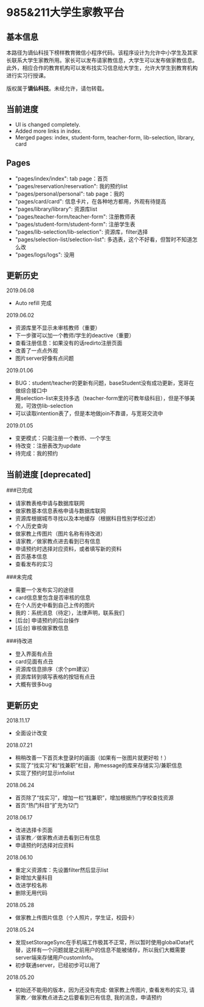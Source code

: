 985&211大学生家教平台
===========================

基本信息
------------
本路径为谪仙科技下榜样教育微信小程序代码。该程序设计为允许中小学生及其家长联系大学生家教所用。家长可以发布请家教信息，大学生可以发布做家教信息。此外，相应合作的教育机构可以发布找实习信息给大学生，允许大学生到教育机构进行实习行授课。

版权属于**谪仙科技**。未经允许，请勿转载。


当前进度
------------
- UI is changed completely.
- Added more links in index.
- Merged pages: index, student-form, teacher-form, lib-selection, library, card

Pages
------------
- "pages/index/index": tab page：首页
- "pages/reservation/reservation": 我的预约list
- "pages/personal/personal": tab page：我的
- "pages/card/card": 信息卡片，在各种地方都用，外观有待提高
- "pages/library/library": 资源库list
- "pages/teacher-form/teacher-form": 注册教师表
- "pages/student-form/student-form": 注册学生表
- "pages/lib-selection/lib-selection": 资源库，filter选择
- "pages/selection-list/selection-list": 多选表，这个不好看，但暂时不知道怎么改
- "pages/logs/logs": 没用


更新历史
------------

2019.06.08
- Auto refill 完成

2019.06.02
- 资源库里不显示未审核教师（重要）
- 下一步骤可以加一个教师/学生的deactive（重要）
- 查看注册信息：如果没有的话redirto注册页面
- 改善了一点点外观
- 图片server好像有点问题

2019.01.06
- BUG：student/teacher的更新有问题，baseStudent没有成功更新，宽哥在做综合接口中
- 用selection-list来支持多选（teacher-form里的可教年级科目），但是不够美观，可效仿lib-selection
- 可以读取intention表了，但是本地做join不靠谱，与宽哥交流中

2019.01.05
- 变更模式：只能注册一个教师、一个学生
- 待改变：注册表改为update
- 待完成：我的预约


当前进度 [deprecated]
------------
###已完成
- 请家教表格申请与数据库联网
- 做家教基本信息表格申请与数据库联网
- 资源库根据城市寻找以及本地缓存（根据科目性别学校过滤）
- 个人历史查询
- 做家教上传图片（图片名称有待改进）
- 请家教／做家教点进去看到已有信息
- 申请预约时选择对应资料，或者填写新的资料
- 首页基本信息
- 查看发布的实习

###未完成
- 需要一个发布实习的途径
- card信息里包含是否审核的信息
- 在个人历史中看到自己上传的图片
- 我的：系统消息（待定），法律声明，联系我们
- [后台] 申请预约的后台操作
- [后台] 审核做家教信息

###待改进
- 登入界面有点丑
- card见面有点丑
- 资源库信息排序（求个pm建议）
- 资源库转到填写表格的按钮有点丑
- 大概有很多bug


更新历史
------------

2018.11.17
- 全面设计改变

2018.07.21
- 稍稍改善一下首页未登录时的画面（如果有一张图片就更好啦！）
- 实现了“找实习”和“找兼职”栏目，用message的库来存储实习/兼职信息
- 实现了预约时显示infolist

2018.06.24
- 首页除了“找实习”，增加一栏“找兼职”，增加根据热门学校查找资源
- 首页“热门科目”扩充为12门

2018.06.17
- 改进选择卡页面
- 请家教／做家教点进去看到已有信息
- 申请预约时选择对应资料

2018.06.10
- 重定义资源库：先设置filter然后显示list
- 新增加大量科目
- 改进学校名称
- 删除无用代码

2018.05.28
- 做家教上传图片信息（个人照片，学生证，校园卡）


2018.05.24
- 发现setStorageSync在手机端工作极其不正常，所以暂时使用globalData代替，这样有一个问题就是之前用户的信息不能被储存，所以我们大概需要server端来存储用户customInfo。
- 初步联通server，已经初步可以用了


2018.05.20
- 初始还不能用的版本，因为还没有完成: 做家教上传图片, 查看发布的实习, 请家教／做家教点进去之后要看到已有信息, 我的消息，申请预约